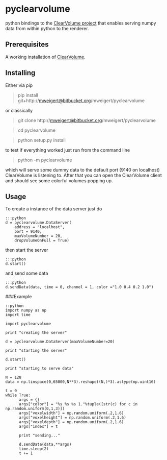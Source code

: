 # pyclearvolume

python bindings to the [ClearVolume project](https://bitbucket.org/clearvolume/clearvolume) that enables serving numpy data from within python to the renderer.  

## Prerequisites

A working installation of [ClearVolume](https://bitbucket.org/clearvolume/clearvolume).


## Installing


Either via pip

> pip install git+http://mweigert@bitbucket.org/mweigert/pyclearvolume

or classically

> git clone http://mweigert@bitbucket.org/mweigert/pyclearvolume

> cd pyclearvolume

> python setup.py install


to test if everything worked just run from the command line   

> python -m pyclearvolume

which will serve some dummy data to the default port (9140 on localhost) ClearVolume is listening to. After that you can open the ClearVolume client and should see some colorful volumes popping up. 


## Usage

To create a instance of the data server just do 

    :::python 
	d = pyclearvolume.DataServer(
	    address = "localhost",
		port = 9140,
		maxVolumeNumber = 20,
        dropVolumeOnFull = True)

then start the server

	:::python
	d.start()

and send some data

	:::python
	d.sendData(data, time = 0, channel = 1, color ="1.0 0.4 0.2 1.0") 



###Example 


    ::python
	import numpy as np
	import time

	import pyclearvolume

	print "creating the server"

	d = pyclearvolume.DataServer(maxVolumeNumber=20)

	print "starting the server"

	d.start()

	print "starting to serve data"

	N = 128
	data = np.linspace(0,65000,N**3).reshape((N,)*3).astype(np.uint16)

	t = 0
	while True:
    	  args = {}
		  args["color"] = "%s %s %s 1."%tuple([str(c) for c in np.random.uniform(0,1,3)])
    	  args["voxelwidth"] = np.random.uniform(.2,1.6)
    	  args["voxelheight"] = np.random.uniform(.2,1.6)
    	  args["voxeldepth"] = np.random.uniform(.2,1.6)
    	  args["index"] = t

    	  print "sending..."
    	  
    	  d.sendData(data,**args)
    	  time.sleep(2)
    	  t += 1